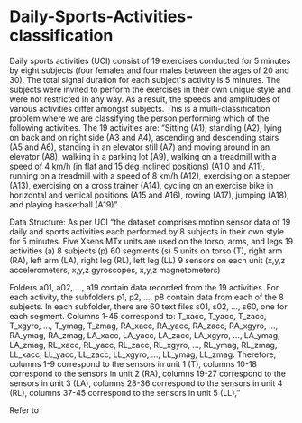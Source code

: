 # Daily-Sports-Activities-classification

Daily sports activities (UCI) consist of 19 exercises conducted for 5 minutes by eight subjects (four females and four males between the ages of 20 and 30). The total signal duration for each subject's activity is 5 minutes.
The subjects were invited to perform the exercises in their own unique style and were not restricted in any way. As a result, the speeds and amplitudes of various activities differ amongst subjects. This is a multi-classification problem where we are classifying the person performing which of the following activities.
The 19 activities are:
“Sitting (A1),
standing (A2),
lying on back and on right side (A3 and A4),
ascending and descending stairs (A5 and A6),
standing in an elevator still (A7)
and moving around in an elevator (A8),
walking in a parking lot (A9),
walking on a treadmill with a speed of 4 km/h (in flat and 15 deg inclined positions) (A1
0 and A11),
running on a treadmill with a speed of 8 km/h (A12),
exercising on a stepper (A13),
exercising on a cross trainer (A14),
cycling on an exercise bike in horizontal and vertical positions (A15 and A16),
rowing (A17),
jumping (A18),
and playing basketball (A19)”.

Data Structure: As per UCI “the dataset comprises motion sensor data of 19 daily and sports activities each performed by 8 subjects in their own style for 5 minutes. Five Xsens MTx units are used on the torso, arms, and legs
19 activities (a)
8 subjects (p) 
60 segments (s) 
5 units on torso (T), right arm (RA), left arm (LA), right leg (RL), left leg (LL) 
9 sensors on each unit (x,y,z accelerometers, x,y,z gyroscopes, x,y,z magnetometers) 

Folders a01, a02, ..., a19 contain data recorded from the 19 activities. 
For each activity, the subfolders p1, p2, ..., p8 contain data from each of the 8 subjects. 
In each subfolder, there are 60 text files s01, s02, ..., s60, one for each segment. 
Columns 1-45 correspond to: 
T_xacc, T_yacc, T_zacc, T_xgyro, ..., T_ymag, T_zmag, RA_xacc, RA_yacc, RA_zacc, RA_xgyro, ..., RA_ymag, RA_zmag, LA_xacc, LA_yacc, LA_zacc, LA_xgyro, ..., LA_ymag, LA_zmag, RL_xacc, RL_yacc, RL_zacc, RL_xgyro, ..., RL_ymag, RL_zmag, LL_xacc, LL_yacc, LL_zacc, LL_xgyro, ..., LL_ymag, LL_zmag. 
Therefore, 
columns 1-9 correspond to the sensors in unit 1 (T), 
columns 10-18 correspond to the sensors in unit 2 (RA), 
columns 19-27 correspond to the sensors in unit 3 (LA), 
columns 28-36 correspond to the sensors in unit 4 (RL), 
columns 37-45 correspond to the sensors in unit 5 (LL),”


Refer to 
